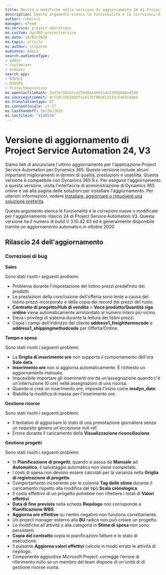 ```yaml
---
title: Novità o modifiche nella versione di aggiornamento 24 di Project Service Automation V3
description: Questo argomento elenca le funzionalità e le correzioni disponibili nella versione di aggiornamento 24 di Project Service Automation V3.
author: ruhercul
manager: kfend
ms.service: project-operations
ms.custom: dyn365-projectservice
ms.date: 10/02/2020
ms.topic: article
ms.author: stsporen
audience: Admin
search.audienceType:
- admin
- customizer
- enduser
search.app:
- D365CE
- D365PS
- ProjectOperations
ms.openlocfilehash: 3a37e71be2cce259d8aed0621d13393b6bbe4199
ms.sourcegitcommit: 4cf1dc1561b92fca4175f0b3813133c5e63ce8e6
ms.translationtype: HT
ms.contentlocale: it-IT
ms.lasthandoff: 10/28/2020
ms.locfileid: "4126578"
---
```

# <a name="project-service-automation-update-release-24-v3"></a>Versione di aggiornamento di Project Service Automation 24, V3

Siamo lieti di annunciare l'ultimo aggiornamento per l'applicazione Project Service Automation per Dynamics 365. Questa versione include alcuni importanti miglioramenti in termini di qualità, prestazioni e usabilità. Questa versione è compatibile con Dynamics 365 9.x. Per eseguire l'aggiornamento a questa versione, visita l'interfaccia di amministrazione di Dynamics 365 online e vai alla pagina delle soluzioni per installare l'aggiornamento. Per ulteriori informazioni, vedere [Installare, aggiornare o rimuovere una soluzione preferita](https://docs.microsoft.com/power-platform/admin/install-remove-preferred-solution).

Questo argomento elenca le funzionalità e le correzioni nuove o modificate per l'aggiornamento rilascio 24 di Project Service Automation V3. Questa versione ha il numero di build V 3.10.42.43 ed è generalmente disponibile tramite un aggiornamento automatico in ottobre 2020

## <a name="update-release-24"></a>Rilascio 24 dell'aggiornamento

### <a name="bug-fixes"></a>Correzioni di bug

**Sales**

Sono stati risolti i seguenti problemi:

- Problema durante l'impostazione del listino prezzi predefinito dei prodotti.
- Le prestazioni della conclusione dell'offerta sono lente a causa del listino prezzi incorporato e della copia dei record dei prezzi del ruolo.
- **Contratto di progetto/Hub di vendita** > **Voce prodotto/Quantità riga ordine** viene automaticamente arrotondato al numero intero più vicino.
- Eleva i privilegi di sistema durante la lettura dei listini prezzi.
- Copia i campi dell'indirizzo del cliente **address1_freighttermscode** e **address1_shippingmethodcode** per Offerta/Ordine. 


**Tempo e spesa**

Sono stati risolti i seguenti problemi:

- La **Griglia di inserimento ore** non supporta il comportamento dell'ora **Solo data**.
- **Inserimento ore** non si aggiorna automaticamente. È richiesto un aggiornamento manuale.
- Impossibile importare gli inserimenti ore da un'assegnazione quando c'è un'interruzione (0 ore) nelle assegnazioni di una risorsa.
- Quando si crea un inserimento ore, imposta l'inizio come **msdyn_date**.
- Riabilita la modifica di massa per l'inserimento ore.

**Gestione risorse**

Sono stati risolti i seguenti problemi:

- Il tentativo di aggiornare lo stato di una prenotazione giornaliera senza un requisito genera un'eccezione null-ref.
- Errore durante il caricamento della **Visualizzazione riconciliazione**.


**Gestione progetti**

Sono stati risolti i seguenti problemi:

- In **Pianificazione di progetti**, quando si passa da **Manuale** ad **Automatico**, il salvataggio automatico non viene completato.
- I costi di spesa non devono essere calcolati per la varianza nella **Griglia di registrazione di progetto**.
- Comportamento incoerente per le colonne **Tag delle stime** durante il caricamento rispetto alla modifica del tipo **Scala cronologica**.
- Il costo effettivo di un progetto potrebbe non riflettere i totali di **Valori effettivi**.
- **Data di fine prevista** nella scheda **Riepilogo** non corrisponde a **Pianificazione WBS**.
- **Aggiorna ore effettive** su rientro negativo non funziona correttamente.
- Un project manager esterno alla **BU** radice non può creare un progetto.
- Le modifiche all'attività o alla categoria in **Stime di spesa** non sono persistenti.
- **Copia del contratto** copia le pianificazioni fatture e lo stato di esecuzione.
- Il pulsante **Aggiorna valori effettivi** calcola in modo errato le attività di riepilogo.
- Componente aggiuntivo Microsoft Project: corregge l'errore di riferimento nullo se un membro del team dispone di un'unità di di gestione risorse vuota.

